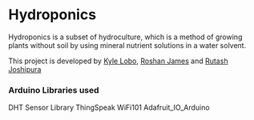# Hydroponics
Hydroponics is a subset of hydroculture, which is a method of growing plants without soil by using mineral nutrient solutions in a water solvent. 

This project is developed by [Kyle Lobo](https://github.com/kylelobo), [Roshan James](https://github.com/sephiroth7712) and [Rutash Joshipura](https://github.com/rudij7)

### Arduino Libraries used

DHT Sensor Library
ThingSpeak
WiFi101
Adafruit_IO_Arduino
